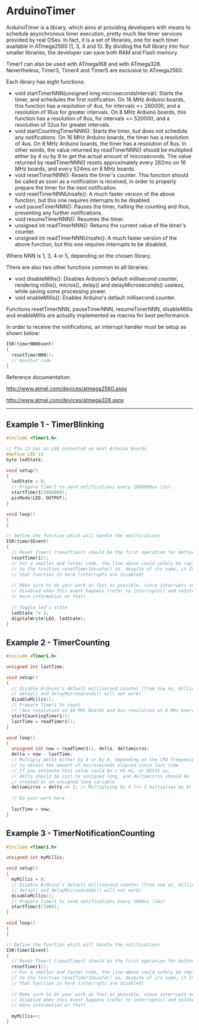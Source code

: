 ArduinoTimer
============

ArduinoTimer is a library, which aims at providing developers with means to schedule asynchronous timer execution, pretty much like timer services provided by real OSes. In fact, it is a set of libraries, one for each timer available in ATmega2560 (1, 3, 4 and 5). By dividing the full library into four smaller libraries, the developer can save both RAM and Flash memory.

Timer1 can also be used with ATmega168 and with ATmega328. Nevertheless, Timer3, Timer4 and Timer5 are exclusive to ATmega2560.

Each library has eight functions:
- void startTimerNNN(unsigned long microsecondsInterval): Starts the timer, and schedules the first notification. On 16 MHz Arduino boards, this function has a resolution of 4us, for intervals <= 260000, and a resolution of 16us for greater intervals. On 8 MHz Arduino boards, this function has a resolution of 8us, for intervals <= 520000, and a resolution of 32us for greater intervals. 
- void startCountingTimerNNN(): Starts the timer, but does not schedule any notifications. On 16 MHz Arduino boards, the timer has a resolution of 4us. On 8 MHz Arduino boards, the timer has a resolution of 8us. In other words, the value returned by readTimerNNN() should be multiplied either by 4 ou by 8 to get the actual amount of microseconds. The value returned by readTimerNNN() resets approximately every 262ms on 16 MHz boards, and every 524ms on 8 MHz boards.
- void resetTimerNNN(): Resets the timer's counter. This function should be called as soon as a notification is received, in order to properly prepare the timer for the next notification.
- void resetTimerNNNUnsafe(): A much faster version of the above function, but this one requires interrupts to be disabled.
- void pauseTimerNNN(): Pauses the timer, halting the counting and thus, preventing any further notifications.
- void resumeTimerNNN(): Resumes the timer.
- unsigned int readTimerNNN(): Returns the current value of the timer's counter.
- unsigned int readTimerNNNUnsafe(): A much faster version of the above function, but this one requires interrupts to be disabled.

Where NNN is 1, 3, 4 or 5, depending on the chosen library.

There are also two other functions common to all libraries:
- void disableMillis(): Disables Arduino's default millisecond counter, rendering millis(), micros(), delay() and delayMicroseconds() useless, while saving some processing power.
- void enableMillis(): Enables Arduino's default millisecond counter.

Functions resetTimerNNN, pauseTimerNNN, resumeTimerNNN, disableMillis and enableMillis are actually implemented as macros for best performance.

In order to receive the notifications, an interrupt handler must be setup as shown below:

``` c++
ISR(timerNNNEvent)
{
  resetTimerNNN();
  // Handler code
}
```

Reference documentation:

http://www.atmel.com/devices/atmega2560.aspx

http://www.atmel.com/devices/atmega328.aspx

<hr/>


Example 1 - TimerBlinking
-------------------------
``` c++
#include <Timer1.h>

// Pin 13 has an LED connected on most Arduino boards
#define LED 13
byte ledState;

void setup()
{
  ledState = 0;
  // Prepare Timer1 to send notifications every 1000000us (1s)
  startTimer1(1000000);
  pinMode(LED, OUTPUT);
}

void loop()
{
}

// Define the function which will handle the notifications
ISR(timer1Event)
{
  // Reset Timer1 (resetTimer1 should be the first operation for better timer precision)
  resetTimer1();
  // For a smaller and faster code, the line above could safely be replaced with a call
  // to the function resetTimer1Unsafe() as, despite of its name, it IS safe to call
  // that function in here (interrupts are disabled)
  
  // Make sure to do your work as fast as possible, since interrupts are automatically
  // disabled when this event happens (refer to interrupts() and noInterrupts() for
  // more information on that)
  
  // Toggle led's state
  ledState ^= 1;
  digitalWrite(LED, ledState);
}
```

Example 2 - TimerCounting
-------------------------
``` c++
#include <Timer1.h>

unsigned int lastTime;

void setup()
{
  // Disable Arduino's default millisecond counter (from now on, millis(), micros(),
  // delay() and delayMicroseconds() will not work)
  disableMillis();
  // Prepare Timer1 to count
  // (4us resolution on 16 MHz boards and 8us resolution on 8 MHz boards)
  startCountingTimer1();
  lastTime = readTimer1();
}

void loop()
{
  unsigned int now = readTimer1(), delta, deltamicros;
  delta = now - lastTime;
  // Multiply delta either by 4 or by 8, depending on the CPU frequency,
  // to obtain the amount of microseconds elapsed since last time
  // If you estimate this value could be > 65 ms, or 65535 us,
  // delta should be cast to unsigned long, and deltamicros should be
  // created as an unsigned long variable
  deltamicros = delta << 2; // Multiplying by 4 (<< 3 multiplies by 8)
  
  // Do your work here
  
  lastTime = now;
}
```

Example 3 - TimerNotificationCounting
-------------------------------------
``` c++
#include <Timer1.h>

unsigned int myMillis;

void setup()
{
  myMillis = 0;
  // Disable Arduino's default millisecond counter (from now on, millis(), micros(),
  // delay() and delayMicroseconds() will not work)
  disableMillis();
  // Prepare Timer1 to send notifications every 1000us (1ms)
  startTimer1(1000);
}

void loop()
{
}

// Define the function which will handle the notifications
ISR(timer1Event)
{
  // Reset Timer1 (resetTimer1 should be the first operation for better timer precision)
  resetTimer1();
  // For a smaller and faster code, the line above could safely be replaced with a call
  // to the function resetTimer1Unsafe() as, despite of its name, it IS safe to call
  // that function in here (interrupts are disabled)
  
  // Make sure to do your work as fast as possible, since interrupts are automatically
  // disabled when this event happens (refer to interrupts() and noInterrupts() for
  // more information on that)
  
  myMillis++;
}
```
